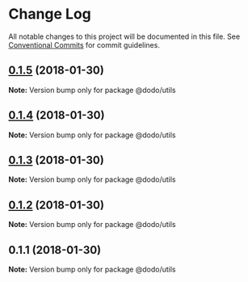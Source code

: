 # Change Log

All notable changes to this project will be documented in this file.
See [Conventional Commits](https://conventionalcommits.org) for commit guidelines.

<a name="0.1.5"></a>
## [0.1.5](https://bitbucket.isobaraustralia.com/scm/~adrian.bonnici/dodo-packages-monorepo/compare/@dodo/utils@0.1.4...@dodo/utils@0.1.5) (2018-01-30)




**Note:** Version bump only for package @dodo/utils

<a name="0.1.4"></a>
## [0.1.4](https://bitbucket.isobaraustralia.com/scm/~adrian.bonnici/dodo-packages-monorepo/compare/@dodo/utils@0.1.3...@dodo/utils@0.1.4) (2018-01-30)




**Note:** Version bump only for package @dodo/utils

<a name="0.1.3"></a>
## [0.1.3](https://bitbucket.isobaraustralia.com/scm/~adrian.bonnici/dodo-packages-monorepo/compare/@dodo/utils@0.1.2...@dodo/utils@0.1.3) (2018-01-30)




**Note:** Version bump only for package @dodo/utils

<a name="0.1.2"></a>
## [0.1.2](https://bitbucket.isobaraustralia.com/scm/~adrian.bonnici/dodo-packages-monorepo/compare/@dodo/utils@0.1.1...@dodo/utils@0.1.2) (2018-01-30)




**Note:** Version bump only for package @dodo/utils

<a name="0.1.1"></a>
## 0.1.1 (2018-01-30)




**Note:** Version bump only for package @dodo/utils

